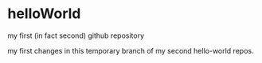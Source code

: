# helloWorld
my first (in fact second) github repository

my first changes in this temporary branch of my second hello-world repos.
